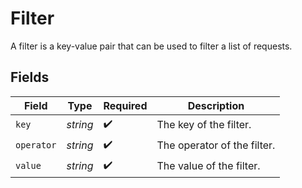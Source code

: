 # Filter

A filter is a key-value pair that can be used to filter a list of requests.


## Fields

| Field                       | Type                        | Required                    | Description                 |
| --------------------------- | --------------------------- | --------------------------- | --------------------------- |
| `key`                       | *string*                    | :heavy_check_mark:          | The key of the filter.      |
| `operator`                  | *string*                    | :heavy_check_mark:          | The operator of the filter. |
| `value`                     | *string*                    | :heavy_check_mark:          | The value of the filter.    |
